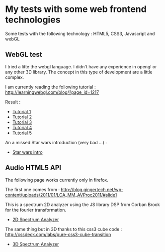 My tests with some web frontend technologies
============================================

Some tests with the following technology : HTML5, CSS3, Javascript and webGL

WebGL test
----------

I tried a litte the webgl language. I didn't have any experience in opengl or any other 3D library. The concept in this type of development
are a little complex.

I am currently reading the following tutorial :
http://learningwebgl.com/blog/?page_id=1217

Result :
* [Tutorial 1](http://jbouzekri.pagesperso-orange.fr/webgl/webGL1.html)
* [Tutorial 2](http://jbouzekri.pagesperso-orange.fr/webgl/webGL2.html)
* [Tutorial 3](http://jbouzekri.pagesperso-orange.fr/webgl/webGL3.html)
* [Tutorial 4](http://jbouzekri.pagesperso-orange.fr/webgl/webGL4.html)
* [Tutorial 5](http://jbouzekri.pagesperso-orange.fr/webgl/webGL5.html)

An a missed Star wars introduction (very bad ...) :
* [Star wars intro](http://jbouzekri.pagesperso-orange.fr/webgl/starwars-webgl.html)

Audio HTML5 API
---------------

The following page works currently only in firefox.

The first one comes from : http://blog.gingertech.net/wp-content/uploads/2011/01/LCA_MM_AVProc2011/#slide1

This is a spectrum 2D analyzer using the JS library DSP from Corban Brook for the fourier transformation.
* [2D Spectrum Analyzer](http://jbouzekri.pagesperso-orange.fr/js-spectrum-analyzer/spectrum2D.html)


The same thing but in 3D thanks to this css3 cube code : http://cssdeck.com/labs/pure-css3-cube-transition
* [3D Spectrum Analyzer](http://jbouzekri.pagesperso-orange.fr/js-spectrum-analyzer/spectrum3D.html)
